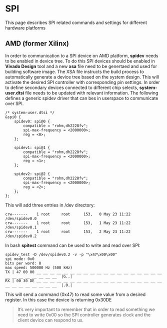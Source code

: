 # SPI 

This page describes SPI related commands and settings for different hardware platforms

## AMD (former Xilinx)


In order to communication to a SPI device on AMD platform, **spidev** needs to be enabled in device tree. To do this SPI devices should be enabled in **Vivado Design** tool and a new **xsa** file need to be genertaed and used for building software image. The XSA file instructs the build process to automatically generate a device tree based on the system design. This will activate the desired SPI controller with corresponding pin settings. In order to define secondary devices connected to different chip selects, **system-user.dtsi** file needs to be updated with relevant information. The following defines a generic spidev driver that can bes in userspace to communicate over SPI.

```
/* system-user.dtsi */
&spi0 {
	spidev0: spi@0 {
		compatible = "rohm,dh2228fv";
		spi-max-frequency = <2000000>;
		reg = <0>;
	};

	spidev1: spi@1 {
		compatible = "rohm,dh2228fv";
		spi-max-frequency = <2000000>;
		reg = <1>;
	};

	spidev2: spi@2 {
		compatible = "rohm,dh2228fv";
		spi-max-frequency = <2000000>;
		reg = <2>;
	};
};
```

This will add three entries in /dev directory:

```
crw-------    1 root     root      153,   0 May 23 11:22 /dev/spidev0.0
crw-------    1 root     root      153,   1 May 23 11:22 /dev/spidev0.1
crw-------    1 root     root      153,   2 May 23 11:22 /dev/spidev0.2
```

In bash **spitest** command can be used to write and read over SPI:

```
spidev_test -D /dev/spidev0.2 -v -p "\x47\x00\x00"
spi mode: 0x0
bits per word: 8
max speed: 500000 Hz (500 kHz)
TX | 47 00 00 __ __ __ __ __ __ __ __ __ __ __ __ __ __ __ __ __ __ __ __ __ __ __ __ __ __ __  |G..|
RX | 00 30 DE __ __ __ __ __ __ __ __ __ __ __ __ __ __ __ __ __ __ __ __ __ __ __ __ __ __ __  |.0.|
```

This will send a command (0x47) to read some value from a desired register. In this case the device is returning 0x30DE

> It’s very important to remember that in order to read something we need to write 0x00 so the SPI controller generates clock and the client device can respond to us.

